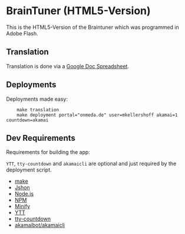 BrainTuner (HTML5-Version)
=============================

This is the HTML5-Version of the Braintuner which was programmed in Adobe Flash.

## Translation 

Translation is done via a [Google Doc Spreadsheet](https://docs.google.com/spreadsheets/d/13rqYfXC3CAACf1FdkVgS18q9uI-JZ5dUT8HaII6dY84/).

## Deployments

Deployments made easy:

		make translation
		make deployment portal="onmeda.de" user=mkellershoff akamai=1 countdown=akamai

## Dev Requirements

Requirements for building the app:

`YTT`, `tty-countdown` and `akamaicli` are optional and just required by
the deployment script.

- [make](https://www.gnu.org/software/make/)
- [Jshon](http://kmkeen.com/jshon/)
- [Node.js](https://nodejs.org/)
- [NPM](https://www.npmjs.com/)
- [Minify](https://www.npmjs.com/package/node-minify)
- [YTT](https://apps.emkae.net/ytt/)
- [tty-countdown](https://github.com/veggiedefender/tty-countdown)
- [akamaibot/akamaicli](https://apps.emkae.net/akamaicli/)
